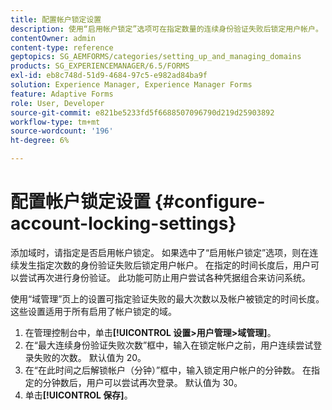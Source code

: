 ```yaml
---
title: 配置帐户锁定设置
description: 使用“启用帐户锁定”选项可在指定数量的连续身份验证失败后锁定用户帐户。
contentOwner: admin
content-type: reference
geptopics: SG_AEMFORMS/categories/setting_up_and_managing_domains
products: SG_EXPERIENCEMANAGER/6.5/FORMS
exl-id: eb8c748d-51d9-4684-97c5-e982ad84ba9f
solution: Experience Manager, Experience Manager Forms
feature: Adaptive Forms
role: User, Developer
source-git-commit: e821be5233fd5f6688507096790d219d25903892
workflow-type: tm+mt
source-wordcount: '196'
ht-degree: 6%

---
```


# 配置帐户锁定设置 {#configure-account-locking-settings}

添加域时，请指定是否启用帐户锁定。 如果选中了“启用帐户锁定”选项，则在连续发生指定次数的身份验证失败后锁定用户帐户。 在指定的时间长度后，用户可以尝试再次进行身份验证。 此功能可防止用户尝试各种凭据组合来访问系统。

使用“域管理”页上的设置可指定验证失败的最大次数以及帐户被锁定的时间长度。 这些设置适用于所有启用了帐户锁定的域。

1. 在管理控制台中，单击&#x200B;**[!UICONTROL 设置>用户管理>域管理]**。
1. 在“最大连续身份验证失败次数”框中，输入在锁定帐户之前，用户连续尝试登录失败的次数。 默认值为 20。
1. 在“在此时间之后解锁帐户（分钟）”框中，输入锁定用户帐户的分钟数。 在指定的分钟数后，用户可以尝试再次登录。 默认值为 30。
1. 单击&#x200B;**[!UICONTROL 保存]**。
